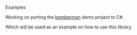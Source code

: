 Examples

Working on porting the [bomberman](https://github.com/godotengine/godot-demo-projects/tree/master/networking/multiplayer_bomber) demo project to C#.

Which will be used as an example on how to use this library.
